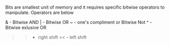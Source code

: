 Bits are smallest unit of memory and it requires specific bitwise operators to manipulate.
Operators are below

&  - Bitwise AND
|  - Bitwise OR
~  - one's compliment or Bitwise Not
^  - Bitwise exlusive OR
>> - right shift
<< - left shift
